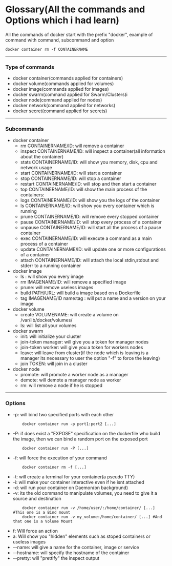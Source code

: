 # Glossary(All the commands and Options which i had learn)
All the commands of docker start with the prefix "docker", example of command with command, subcommand and option
```docker
docker container rm -f CONTAINERNAME
```
---
### Type of commands
- docker container(commands applied for containers)
- docker volume(commands applied for volumes)
- docker image(commands applied for images)
- docker swarm(command applied for Swarm/Clusters)i
- docker node(command applied for nodes)
- docker network(command applied for networks)
- docker secret(command applied for secrets)
---
### Subcommands
- docker container
	- rm CONTAINERNAME/ID: will remove a container
	- inspect CONTAINERNAME/ID: will inspect a container(all information about the container)
	- stats CONTAINERNAME/ID: will show you memory, disk, cpu and network usage
	- start CONTAINERNAME/ID: will start a container
	- stop CONTAINERNAME/ID: will stop a container
	- restart CONTAINERNAME/ID: will stop and then start a container
	- top CONTAINERNAME/ID: will show the main process of the containers:
	- logs CONTAINERNAME/ID: will show you the logs of the container
	- ls CONTAINERNAME/ID: will show you every container which is running
	- prune CONTAINERNAME/ID: will remove every stopped container
	- pause CONTAINERNAME/ID: will stop every process of a container
	- unpause CONTAINERNAME/ID: will start all the process of a pause container
	- exec CONTAINERNAME/ID: will execute a command as a main process of a container
	- update CONTAINERNAME/ID: will update one or more configurations of a container
	- attach CONTAINERNAME/ID: will attach the local stdin,stdout and stderr to a running container 
- docker image
	- ls : will show you every image
	- rm IMAGENAME/ID: will remove a specified image
	- prune: will remove useless images
	- build PATH/URL: will build a image based on a Dockerfile
	- tag IMAGENAME/ID name:tag : will put a name and a version on your image
- docker volume
	- create VOLUMENAME: will create a volume on /var/lib/docker/volumes/
	- ls: will list all your volumes
- docker swarm
	- init: will initialize your cluster
	- join-token manager: will give you a token for manager nodes
	- join-token worker: will give you a token for workers nodes
	- leave: will leave from cluster(if the node which is leaving is a manager its necessary to user the option "-f" to force the leaving)
	- join TOKEN: will join in a cluster
- docker node
	- promote: will promote a worker node as a manager
	- demote: will demote a manager node as worker
	- rm: will remove a node if he is stopped
---
### Options
- -p: will bind two specified ports with each other
	```docker
		docker container run -p port1:port2 [...]
	```
- -P: if does exist a "EXPOSE" specification on the dockerfile who build the image, then we can bind a random port on the exposed port
	```docker
		docker container run -P [...]
	```
- -f: will force the execution of your command
	```docker
		docker container rm -f [...]
	```
- -t: will create a terminal for your container(a pseudo TTY)
- -i: will make your container interactive even if he isnt attached
- -d: will run your container on Daemon(on background)
- -v: its the old command to manipulate volumes, you need to give it a source and destination
	```docker
		docker container run -v /home/user/:/home/container/ [...] #This one is a Bind mount
		docker container run -v my_volume:/home/container/ [...] #And that one is a Volume Mount
	```
- f: Will force an action
- a: Will show you "hidden" elements such as stoped containers or useless images
- --name: will give a name for the container, image or service
- --hostname: will specify the hostname of the container
- --pretty: will "prettify" the inspect output
